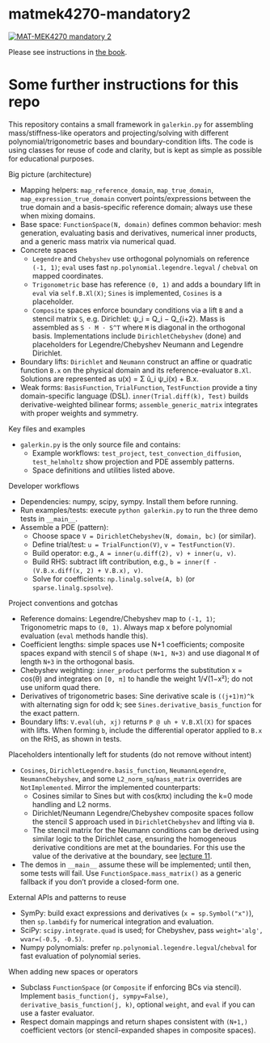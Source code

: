 # matmek4270-mandatory2

[![MAT-MEK4270 mandatory 2](https://github.com/MATMEK-4270/Marinelecomte-mandatory2/actions/workflows/main.yml/badge.svg)](https://github.com/MATMEK-4270/Marinelecomte-mandatory2/actions/workflows/main.yml)


Please see instructions in [the book](https://matmek-4270.github.io/matmek4270-book/mandatory2.html).


# Some further instructions for this repo

This repository contains a small framework in `galerkin.py` for assembling mass/stiffness-like operators and projecting/solving with different polynomial/trigonometric bases and boundary-condition lifts. The code is using classes for reuse of code and clarity, but is kept as simple as possible for educational purposes.

Big picture (architecture)
- Mapping helpers: `map_reference_domain`, `map_true_domain`, `map_expression_true_domain` convert points/expressions between the true domain and a basis-specific reference domain; always use these when mixing domains.
- Base space: `FunctionSpace(N, domain)` defines common behavior: mesh generation, evaluating basis and derivatives, numerical inner products, and a generic mass matrix via numerical quad.
- Concrete spaces
  - `Legendre` and `Chebyshev` use orthogonal polynomials on reference `(-1, 1)`; `eval` uses fast `np.polynomial.legendre.legval` / `chebval` on mapped coordinates.
  - `Trigonometric` base has reference `(0, 1)` and adds a boundary lift in `eval` via `self.B.Xl(X)`; `Sines` is implemented, `Cosines` is a placeholder.
  - `Composite` spaces enforce boundary conditions via a lift `B` and a stencil matrix `S`, e.g. Dirichlet: ψ_i = Q_i − Q_{i+2}. Mass is assembled as `S · M · S^T` where `M` is diagonal in the orthogonal basis. Implementations include `DirichletChebyshev` (done) and placeholders for Legendre/Chebyshev Neumann and Legendre Dirichlet.
- Boundary lifts: `Dirichlet` and `Neumann` construct an affine or quadratic function `B.x` on the physical domain and its reference-evaluator `B.Xl`. Solutions are represented as u(x) = Σ û_i ψ_i(x) + B.x.
- Weak forms: `BasisFunction`, `TrialFunction`, `TestFunction` provide a tiny domain-specific language (DSL). `inner(Trial.diff(k), Test)` builds derivative-weighted bilinear forms; `assemble_generic_matrix` integrates with proper weights and symmetry.

Key files and examples
- `galerkin.py` is the only source file and contains:
  - Example workflows: `test_project`, `test_convection_diffusion`, `test_helmholtz` show projection and PDE assembly patterns.
  - Space definitions and utilities listed above.

Developer workflows
- Dependencies: numpy, scipy, sympy. Install them before running.
- Run examples/tests: execute `python galerkin.py` to run the three demo tests in `__main__`.
- Assemble a PDE (pattern):
  - Choose space `V = DirichletChebyshev(N, domain, bc)` (or similar).
  - Define trial/test: `u = TrialFunction(V)`, `v = TestFunction(V)`.
  - Build operator: e.g., `A = inner(u.diff(2), v) + inner(u, v)`.
  - Build RHS: subtract lift contribution, e.g., `b = inner(f - (V.B.x.diff(x, 2) + V.B.x), v)`.
  - Solve for coefficients: `np.linalg.solve(A, b)` (or `sparse.linalg.spsolve`).

Project conventions and gotchas
- Reference domains: Legendre/Chebyshev map to `(-1, 1)`; Trigonometric maps to `(0, 1)`. Always map x before polynomial evaluation (`eval` methods handle this).
- Coefficient lengths: simple spaces use N+1 coefficients; composite spaces expand with stencil `S` of shape `(N+1, N+3)` and use diagonal `M` of length `N+3` in the orthogonal basis.
- Chebyshev weighting: `inner_product` performs the substitution x = cos(θ) and integrates on `[0, π]` to handle the weight 1/√(1−x²); do not use uniform quad there.
- Derivatives of trigonometric bases: Sine derivative scale is `((j+1)π)^k` with alternating sign for odd k; see `Sines.derivative_basis_function` for the exact pattern.
- Boundary lifts: `V.eval(uh, xj)` returns `P @ uh + V.B.Xl(X)` for spaces with lifts. When forming `b`, include the differential operator applied to `B.x` on the RHS, as shown in tests.

Placeholders intentionally left for students (do not remove without intent)
- `Cosines`, `DirichletLegendre.basis_function`, `NeumannLegendre`, `NeumannChebyshev`, and some `L2_norm_sq`/`mass_matrix` overrides are `NotImplemented`. Mirror the implemented counterparts:
  - Cosines similar to Sines but with cos(kπx) including the k=0 mode handling and L2 norms.
  - Dirichlet/Neumann Legendre/Chebyshev composite spaces follow the stencil S approach used in `DirichletChebyshev` and lifting via `B`.
  - The stencil matrix for the Neumann conditions can be derived using similar logic to the Dirichlet case, ensuring the homogeneous derivative conditions are met at the boundaries. For this use the value of the derivative at the boundary, see [lecture 11](https://matmek-4270.github.io/matmek4270-book/lecture11.html#neumann-boundary-conditions).
- The demos in `__main__` assume these will be implemented; until then, some tests will fail. Use `FunctionSpace.mass_matrix()` as a generic fallback if you don’t provide a closed-form one.

External APIs and patterns to reuse
- SymPy: build exact expressions and derivatives (`x = sp.Symbol("x")`), then `sp.lambdify` for numerical integration and evaluation.
- SciPy: `scipy.integrate.quad` is used; for Chebyshev, pass `weight='alg', wvar=(-0.5, -0.5)`.
- Numpy polynomials: prefer `np.polynomial.legendre.legval`/`chebval` for fast evaluation of polynomial series.

When adding new spaces or operators
- Subclass `FunctionSpace` (or `Composite` if enforcing BCs via stencil). Implement `basis_function(j, sympy=False)`, `derivative_basis_function(j, k)`, optional `weight`, and `eval` if you can use a faster evaluator.
- Respect domain mappings and return shapes consistent with `(N+1,)` coefficient vectors (or stencil-expanded shapes in composite spaces).
